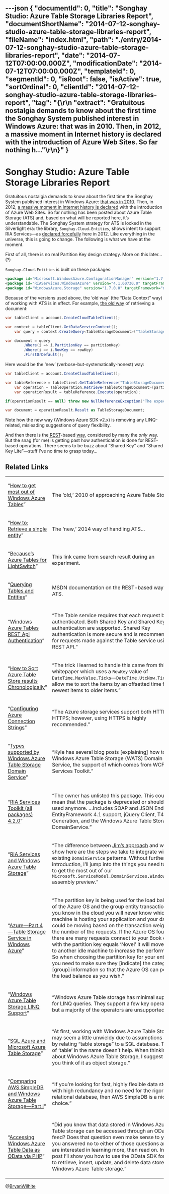 ---json
{
  "documentId": 0,
  "title": "Songhay Studio: Azure Table Storage Libraries Report",
  "documentShortName": "2014-07-12-songhay-studio-azure-table-storage-libraries-report",
  "fileName": "index.html",
  "path": "./entry/2014-07-12-songhay-studio-azure-table-storage-libraries-report",
  "date": "2014-07-12T07:00:00.000Z",
  "modificationDate": "2014-07-12T07:00:00.000Z",
  "templateId": 0,
  "segmentId": 0,
  "isRoot": false,
  "isActive": true,
  "sortOrdinal": 0,
  "clientId": "2014-07-12-songhay-studio-azure-table-storage-libraries-report",
  "tag": "{\r\n  \"extract\": \"Gratuitous nostalgia demands to know about the first time the Songhay System published interest in Windows Azure: that was in 2010. Then, in 2012, a massive moment in Internet history is declared with the introduction of Azure Web Sites. So far nothing h...\"\r\n}"
}
---

# Songhay Studio: Azure Table Storage Libraries Report

Gratuitous nostalgia demands to know about the first time the Songhay System published interest in Windows Azure: [that was in 2010](http://kintespace.com/rasxlog/?p=2370). Then, in 2012, [a massive moment in Internet history is declared](http://songhayblog.azurewebsites.net/Entry/Show/new-azure-web-sites-features) with the introduction of Azure Web Sites. So far nothing has been posted about Azure Table Storage (ATS) and, based on what will be reported here, it’s understandable. The Songhay System strategy for ATS is locked in the Silverlight era: the library, `Songhay.Cloud.Entities`, shows intent to support RIA Services—as [declared forcefully](http://songhayblog.azurewebsites.net/Entry/Show/ria-services-and-ef-entities) here in 2012. Like everything in the universe, this is going to change. The following is what we have at the moment.

First of all, there is no real Partition Key design strategy. More on this later… (?)

`Songhay.Cloud.Entities` is built on these packages:

```xml
<package id="Microsoft.WindowsAzure.ConfigurationManager" version="1.7.0.3" targetFramework="net45" />
<package id="RIAServices.WindowsAzure" version="4.1.60730.0" targetFramework="net40" />
<package id="WindowsAzure.Storage" version="1.7.0.0" targetFramework="net45" />
```

Because of the versions used above, the ‘old way’ (the “Data Context” way) of working with ATS is in effect. For example, [the old way](http://blogs.msdn.com/b/windowsazurestorage/archive/2010/11/06/how-to-get-most-out-of-windows-azure-tables.aspx) of retrieving a document:

```c#
var tableClient = account.CreateCloudTableClient();

var context = tableClient.GetDataServiceContext();
    var query = context.CreateQuery<TableStorageDocument>("TableStorageDocument");

var document = query
        .Where(i => i.PartitionKey == partitionKey)
        .Where(i => i.RowKey == rowKey)
        .FirstOrDefault();
```

Here would be the ‘new’ (verbose-but-systematically-honest) way:

```c#
var tableClient = account.CreateCloudTableClient();

var tableReference = tableClient.GetTableReference("TableStorageDocument");
    var operation = TableOperation.Retrieve<TableStorageDocument>(partitionKey, rowKey);
    var operationResult = tableReference.Execute(operation);

if(operationResult == null) throw new NullReferenceException("The expected result is not here.");

var document = operationResult.Result as TableStorageDocument;
```

Note how the new way (Windows Azure SDK v2.x) is removing any LINQ-related, misleading suggestions of query flexibility.

And then there is the <acronym title="Representational State Transfer">REST</acronym>-based [way](http://msdn.microsoft.com/en-us/library/azure/dd894031.aspx), considered by many the *only* way. But the snag (for me) is getting past how authentication is done for REST-based operations. There seems to be buzz about “Shared Key” and “Shared Key Lite”—stuff I’ve no time to grasp today…

## Related Links

<table class="WordWalkingStickTable"><tr><td>

“[How to get most out of Windows Azure Tables](http://blogs.msdn.com/b/windowsazurestorage/archive/2010/11/06/how-to-get-most-out-of-windows-azure-tables.aspx)”

</td><td>

The ‘old,’ 2010 of approaching Azure Table Storage…

</td></tr><tr><td>

“[How to: Retrieve a single entity](http://azure.microsoft.com/en-us/documentation/articles/storage-dotnet-how-to-use-tables/)”

</td><td>

The ‘new,’ 2014 way of handling ATS…

</td></tr><tr><td>

“[Because’s Azure Tables for LightSwitch](http://visualstudiogallery.msdn.microsoft.com/6a010249-4786-4d91-9aef-eda8ec474a9f)”

</td><td>

This link came from search result during an experiment.

</td></tr><tr><td>

“[Querying Tables and Entities](http://msdn.microsoft.com/en-us/library/azure/dd894031.aspx)”

</td><td>

MSDN documentation on the REST-based way to ATS.

</td></tr><tr><td>

“[Windows Azure Tables REST Api Authentication](http://stackoverflow.com/questions/15056894/windows-azure-tables-rest-api-authentication)”

</td><td>

“The Table service requires that each request be authenticated. Both Shared Key and Shared Key Lite authentication are supported. Shared Key authentication is more secure and is recommended for requests made against the Table service using the REST API.”

</td></tr><tr><td>

“[How to Sort Azure Table Store results Chronologically](http://blog.liamcavanagh.com/2011/11/how-to-sort-azure-table-store-results-chronologically/)”

</td><td>

“The trick I learned to handle this came from this whitepaper which uses a `RowKey` value of `DateTime.MaxValue.Ticks`—`DateTime.UtcNow.Ticks` to allow me to sort the items by an offsetted time from newest items to older items.”

</td></tr><tr><td>

“[Configuring Azure Connection Strings](http://msdn.microsoft.com/library/azure/ee758697.aspx)”

</td><td>

“The Azure storage services support both HTTP and HTTPS; however, using HTTPS is highly recommended.”

</td></tr><tr><td>

“[Types supported by Windows Azure Table Storage Domain Service](http://blogs.msdn.com/b/danliuatms/archive/2011/03/10/types-supported-by-windows-azure-table-storage-domain-service.aspx)”

</td><td>

“Kyle has several blog posts [explaining] how to use Windows Azure Table Storage (WATS) Domain Service, the support of which comes from WCF RIA Services Toolkit.”

</td></tr><tr><td>

“[RIA Services Toolkit (all packages) 4.2.0](http://www.nuget.org/packages/RIAServices.Toolkit.All)”

</td><td>

“The owner has unlisted this package. This could mean that the package is deprecated or shouldn’t be used anymore. …Includes SOAP and JSON Endpoints, EntityFramework 4.1 support, jQuery Client, T4 Code Generation, and the Windows Azure Table Storage DomainService.”

</td></tr><tr><td>

“[RIA Services and Windows Azure Table Storage](http://blogs.msdn.com/b/kylemc/archive/2010/11/01/ria-services-and-windows-azure-table-storage.aspx)”

</td><td>

“The difference between [Jim’s approach](http://blogs.msdn.com/b/jnak/archive/2010/01/06/walkthrough-windows-azure-table-storage-nov-2009-and-later.aspx) and what I’ll show here are the steps we take to integrate with existing `DomainService` patterns. Without further introduction, I’ll jump into the things you need to know to get the most out of our `Microsoft.ServiceModel.DomainServices.WindowsAzure` assembly preview.”

</td></tr><tr><td>

“[Azure—Part 4—Table Storage Service in Windows Azure](http://geekswithblogs.net/shaunxu/archive/2010/03/09/azure---part-4---table-storage-service-in-windows.aspx)”

</td><td>

“The partition key is being used for the load balance of the Azure OS and the group entity transaction. As you know in the cloud you will never know which machine is hosting your application and your data. It could be moving based on the transaction weight and the number of the requests. If the Azure OS found that there are many requests connect to your Book entities with the partition key equals ‘Novel’ it will move them to another idle machine to increase the performance. So when choosing the partition key for your entities you need to make sure they [indicate] the category or [group] information so that the Azure OS can perform the load balance as you wish.”

</td></tr><tr><td>

“[Windows Azure Table Storage LINQ Support](http://blogs.msdn.com/b/kylemc/archive/2010/11/22/windows-azure-table-storage-linq-support.aspx)”

</td><td>

“Windows Azure Table storage has minimal support for LINQ queries. They support a few key operations, but a majority of the operators are unsupported.”

</td></tr><tr><td>

“[SQL Azure and Microsoft Azure Table Storage](http://msdn.microsoft.com/en-us/magazine/gg309178.aspx)”

</td><td>

“At first, working with Windows Azure Table Storage may seem a little unwieldy due to assumptions made by relating “table storage” to a SQL database. The use of ‘table’ in the name doesn’t help. When thinking about Windows Azure Table Storage, I suggest that you think of it as object storage.”

</td></tr><tr><td>

“[Comparing AWS SimpleDB and Windows Azure Table Storage—Part I](http://seroter.wordpress.com/2010/09/30/comparing-aws-simple-db-and-windows-azure-table-storage-part-i/)”

</td><td>

“If you’re looking for fast, highly flexible data storage with high redundancy and no need for the rigor of a relational database, then AWS SimpleDB is a nice choice.”

</td></tr><tr><td>

“[Accessing Windows Azure Table Data as OData via PHP](http://blogs.msdn.com/b/brian_swan/archive/2010/09/16/accessing-windows-azure-table-data-as-odata-via-php.aspx)”

</td><td>

“Did you know that data stored in Windows Azure Table storage can be accessed through an OData feed? Does that question even make sense to you? If you answered no to either of those questions and you are interested in learning more, then read on. In this post I’ll show you how to use the OData SDK for PHP to retrieve, insert, update, and delete data stored in Windows Azure Table storage.”
</td></tr></table>

@[BryanWilhite](https://twitter.com/BryanWilhite)
